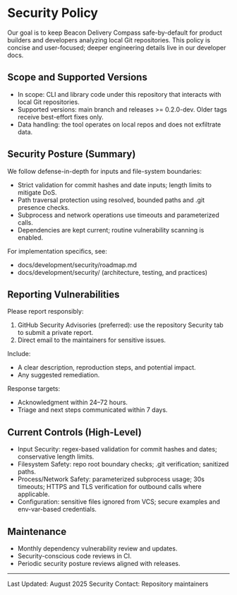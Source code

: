 # Security Policy

Our goal is to keep Beacon Delivery Compass safe-by-default for product builders and developers analyzing local Git repositories. This policy is concise and user-focused; deeper engineering details live in our developer docs.

## Scope and Supported Versions
- In scope: CLI and library code under this repository that interacts with local Git repositories.
- Supported versions: main branch and releases >= 0.2.0-dev. Older tags receive best-effort fixes only.
- Data handling: the tool operates on local repos and does not exfiltrate data.

## Security Posture (Summary)
We follow defense-in-depth for inputs and file-system boundaries:
- Strict validation for commit hashes and date inputs; length limits to mitigate DoS.
- Path traversal protection using resolved, bounded paths and .git presence checks.
- Subprocess and network operations use timeouts and parameterized calls.
- Dependencies are kept current; routine vulnerability scanning is enabled.

For implementation specifics, see:
- docs/development/security/roadmap.md
- docs/development/security/ (architecture, testing, and practices)

## Reporting Vulnerabilities
Please report responsibly:
1. GitHub Security Advisories (preferred): use the repository Security tab to submit a private report.
2. Direct email to the maintainers for sensitive issues.

Include:
- A clear description, reproduction steps, and potential impact.
- Any suggested remediation.

Response targets:
- Acknowledgment within 24–72 hours.
- Triage and next steps communicated within 7 days.

## Current Controls (High-Level)
- Input Security: regex-based validation for commit hashes and dates; conservative length limits.
- Filesystem Safety: repo root boundary checks; .git verification; sanitized paths.
- Process/Network Safety: parameterized subprocess usage; 30s timeouts; HTTPS and TLS verification for outbound calls where applicable.
- Configuration: sensitive files ignored from VCS; secure examples and env-var-based credentials.

## Maintenance
- Monthly dependency vulnerability review and updates.
- Security-conscious code reviews in CI.
- Periodic security posture reviews aligned with releases.

---

Last Updated: August 2025
Security Contact: Repository maintainers
